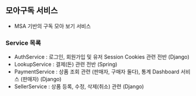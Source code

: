 ## 모아구독 서비스
- MSA 기반의 구독 모아 보기 서비스

### Service 목록
- AuthService : 로그인, 회원가입 및 유저 Session Cookies 관련 전반 (Django)
- LookupService : 결제(돈) 관련 전반 (Spring)
- PaymentService : 상품 조회 관련 (판매자, 구매자 둘다), 통계 Dashboard 서비스 (판매자) (Django)
- SellerService : 상품 등록, 수정, 삭제(취소) 관련 (Django)